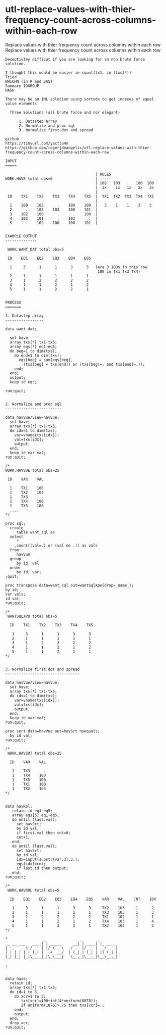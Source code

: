 # utl-replace-values-with-thier-frequency-count-across-columns-within-each-row
Replace values with thier frequency count across columns within each row
    Replace values with thier frequency count across columns within each row

    Deceptivley difficut if you are looking for an non brute force solution.

    I thought this would be easier ie count(tx1, in (txs(*))
    Tried
    WHICHN (in R and SAS)
    Summary IDGROUP
    HASH

    There may be an IML solution using sortndx to get indexes of equal value elements

      Three Solutions (all brute force and nor elegant)

          1. Datastep array
          2. Normalize and proc sql
          3. Normalize first.dot and spread

    github
    https://tinyurl.com/yactlo4n
    https://github.com/rogerjdeangelis/utl-replace-values-with-thier-frequency-count-across-columns-within-each-row

    INPUT
    =====

                                            | RULES
    WORK.HAVE total obs=6                   | -----
                                            | 100   103   .   100  100
                                            |  3x    1x   1x   3x   3x
                                            |
     ID    TX1    TX2    TX3    TX4    TX5  |  TX1  TX2  TX3  TX4  TX5
                                            |
      1    100    103      .    100    100  |   3    1    1    3    3
      2      .    102    103    100    101  |
      3    102    100      .      .    100  |
      4    102    101      .    103      .  |
      5      .    102    100    100    101  |


    EXAMPLE OUTPUT
    --------------

     WORK.WANT_DAT total obs=5

     ID    EQ1    EQ2    EQ3    EQ4    EQ5

      1     3      1      1      3      3   (are 3 100s in this row
                                             100 in Tx1 Tx3 Tx4)
      2     1      1      1      1      1
      3     1      2      2      2      2
      4     1      1      2      1      2
      5     1      1      2      2      1


    PROCESS
    =======

    1. Datastep array
    -----------------

    data want_dat;

      set have;
      array txs[*] tx1-tx5;
      array eqs[*] eq1-eq5;
      do beg=1 to dim(txs);
        do end=1 to dim(txs);
          eqs[beg] = sum(eqs[beg],
            (txs[beg] = txs[end]) or (txs[beg]=. and txs[end]=.));
        end;
      end;
      output;
      keep id eq:;

    run;quit;


    2. Normalize and proc sql
    -------------------------

    data havVue/view=havVue;
      set have;
      array txs[*] tx1-tx5;
      do idx=1 to dim(txs);
        var=vname(txs[idx]);
        val=txs[idx];
        output;
      end;
      keep id var val;
    run;quit;

    /*
    WORK.HAVVUE total obs=25

     ID    VAR    VAL

      1    TX1    100
      1    TX2    103
      1    TX3      .
      1    TX4    100
      1    TX5    100
      ....
    */

    proc sql;
      create
         table want_sql as
      select
         *
        ,count((val=.) or (val ne .)) as vals
      from
         havVue
      group
         by id, val
      order
         by id, var;
    ;quit;

    proc transpose data=want_sql out=wantSqlXpo(drop=_name_);
    by id;
    var vals;
    id var;
    run;quit;

    /*
     WANTSQLXPO total obs=5

      ID    TX1    TX2    TX3    TX4    TX5

       1     3      1      1      3      3
       2     1      1      1      1      1
       3     1      2      2      2      2
       4     1      1      2      1      2
       5     1      1      2      2      1
    */


    3. Normalize first.dot and spread
    ---------------------------------

    data havVue/view=havVue;
      set have;
      array txs[*] tx1-tx5;
      do idx=1 to dim(txs);
        var=vname(txs[idx]);
        val=txs[idx];
        output;
      end;
      keep id var val;
    run;quit;

    proc sort data=havVue out=havSrt noequals;
      by id val;
    run;quit;

    /*
     WORK.HAVSRT total obs=25

      ID    VAR    VAL

       1    TX3      .
       1    TX4    100
       1    TX5    100
       1    TX1    100
       1    TX2    103
    */


    data havRol;
       retain id eq1-eq5;
       array eqs[5] eq1-eq5;
       do until (last.val);
         set havSrt;
         by id val;
         if first.val then cnt=0;
         cnt+1;
       end;
       do until (last.val);
         set havSrt;
         by id val;
         idx=input(substr(var,3),3.);
         eqs[idx]=cnt;
         if last.id then output;
       end;
    run;quit;

    /*
     WORK.HAVROL total obs=5

      ID    EQ1    EQ2    EQ3    EQ4    EQ5    VAR    VAL    CNT    IDX

       1     3      1      1      3      3     TX2    103     1      2
       2     1      1      1      1      1     TX3    103     1      3
       3     1      2      2      2      2     TX1    102     1      1
       4     1      1      2      1      2     TX4    103     1      4
       5     1      1      2      2      1     TX2    102     1      2
    */

    *                _               _       _
     _ __ ___   __ _| | _____     __| | __ _| |_ __ _
    | '_ ` _ \ / _` | |/ / _ \   / _` |/ _` | __/ _` |
    | | | | | | (_| |   <  __/  | (_| | (_| | || (_| |
    |_| |_| |_|\__,_|_|\_\___|   \__,_|\__,_|\__\__,_|

    ;


    data have;
      retain id;
      array txs[*] tx1-tx5;
      do id=1 to 5;
        do xcr=1 to 5;
           txs[xcr]=100+int(4*uniform(8078));
           if uniform(1876)>.75 then txs[xcr]=.;
        end;
        output;
      end;
      drop xcr;
    run;quit;



